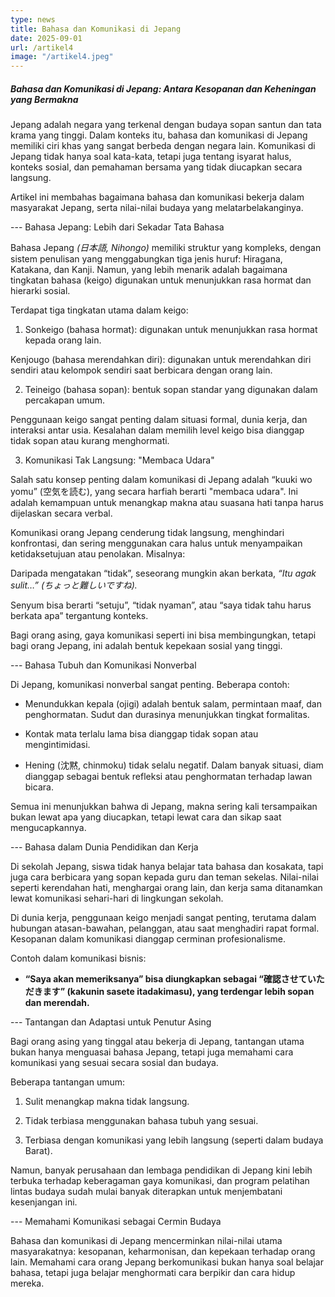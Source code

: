 ```yaml
---
type: news
title: Bahasa dan Komunikasi di Jepang
date: 2025-09-01
url: /artikel4
image: "/artikel4.jpeg"
---
```



##### Bahasa dan Komunikasi di Jepang: Antara Kesopanan dan Keheningan yang Bermakna

Jepang adalah negara yang terkenal dengan budaya sopan santun dan tata krama yang tinggi. Dalam konteks itu, bahasa dan komunikasi di Jepang memiliki ciri khas yang sangat berbeda dengan negara lain. Komunikasi di Jepang tidak hanya soal kata-kata, tetapi juga tentang isyarat halus, konteks sosial, dan pemahaman bersama yang tidak diucapkan secara langsung.

Artikel ini membahas bagaimana bahasa dan komunikasi bekerja dalam masyarakat Jepang, serta nilai-nilai budaya yang melatarbelakanginya.

--- Bahasa Jepang: Lebih dari Sekadar Tata Bahasa

Bahasa Jepang *(日本語, Nihongo)* memiliki struktur yang kompleks, dengan sistem penulisan yang menggabungkan tiga jenis huruf: Hiragana, Katakana, dan Kanji. Namun, yang lebih menarik adalah bagaimana tingkatan bahasa (keigo) digunakan untuk menunjukkan rasa hormat dan hierarki sosial.

Terdapat tiga tingkatan utama dalam keigo:

1. Sonkeigo (bahasa hormat): digunakan untuk menunjukkan rasa hormat kepada orang lain.

Kenjougo (bahasa merendahkan diri): digunakan untuk merendahkan diri sendiri atau kelompok sendiri saat berbicara dengan orang lain.

2. Teineigo (bahasa sopan): bentuk sopan standar yang digunakan dalam percakapan umum.

Penggunaan keigo sangat penting dalam situasi formal, dunia kerja, dan interaksi antar usia. Kesalahan dalam memilih level keigo bisa dianggap tidak sopan atau kurang menghormati.

3. Komunikasi Tak Langsung: "Membaca Udara"

Salah satu konsep penting dalam komunikasi di Jepang adalah “kuuki wo yomu” (空気を読む), yang secara harfiah berarti "membaca udara". Ini adalah kemampuan untuk menangkap makna atau suasana hati tanpa harus dijelaskan secara verbal.

Komunikasi orang Jepang cenderung tidak langsung, menghindari konfrontasi, dan sering menggunakan cara halus untuk menyampaikan ketidaksetujuan atau penolakan. Misalnya:

Daripada mengatakan “tidak”, seseorang mungkin akan berkata, *“Itu agak sulit…” (ちょっと難しいですね).*

Senyum bisa berarti “setuju”, “tidak nyaman”, atau “saya tidak tahu harus berkata apa” tergantung konteks.

Bagi orang asing, gaya komunikasi seperti ini bisa membingungkan, tetapi bagi orang Jepang, ini adalah bentuk kepekaan sosial yang tinggi.

--- Bahasa Tubuh dan Komunikasi Nonverbal

Di Jepang, komunikasi nonverbal sangat penting. Beberapa contoh:

- Menundukkan kepala (ojigi) adalah bentuk salam, permintaan maaf, dan penghormatan. Sudut dan durasinya menunjukkan tingkat formalitas.

- Kontak mata terlalu lama bisa dianggap tidak sopan atau mengintimidasi.

- Hening (沈黙, chinmoku) tidak selalu negatif. Dalam banyak situasi, diam dianggap sebagai bentuk refleksi atau penghormatan terhadap lawan bicara.

Semua ini menunjukkan bahwa di Jepang, makna sering kali tersampaikan bukan lewat apa yang diucapkan, tetapi lewat cara dan sikap saat mengucapkannya.

--- Bahasa dalam Dunia Pendidikan dan Kerja

Di sekolah Jepang, siswa tidak hanya belajar tata bahasa dan kosakata, tapi juga cara berbicara yang sopan kepada guru dan teman sekelas. Nilai-nilai seperti kerendahan hati, menghargai orang lain, dan kerja sama ditanamkan lewat komunikasi sehari-hari di lingkungan sekolah.

Di dunia kerja, penggunaan keigo menjadi sangat penting, terutama dalam hubungan atasan-bawahan, pelanggan, atau saat menghadiri rapat formal. Kesopanan dalam komunikasi dianggap cerminan profesionalisme.

Contoh dalam komunikasi bisnis:

* **“Saya akan memeriksanya” bisa diungkapkan sebagai “確認させていただきます” (kakunin sasete itadakimasu), yang terdengar lebih sopan dan merendah.**

--- Tantangan dan Adaptasi untuk Penutur Asing

Bagi orang asing yang tinggal atau bekerja di Jepang, tantangan utama bukan hanya menguasai bahasa Jepang, tetapi juga memahami cara komunikasi yang sesuai secara sosial dan budaya.

Beberapa tantangan umum:

1. Sulit menangkap makna tidak langsung.

2. Tidak terbiasa menggunakan bahasa tubuh yang sesuai.

3. Terbiasa dengan komunikasi yang lebih langsung (seperti dalam budaya Barat).

Namun, banyak perusahaan dan lembaga pendidikan di Jepang kini lebih terbuka terhadap keberagaman gaya komunikasi, dan program pelatihan lintas budaya sudah mulai banyak diterapkan untuk menjembatani kesenjangan ini.

--- Memahami Komunikasi sebagai Cermin Budaya

Bahasa dan komunikasi di Jepang mencerminkan nilai-nilai utama masyarakatnya: kesopanan, keharmonisan, dan kepekaan terhadap orang lain. Memahami cara orang Jepang berkomunikasi bukan hanya soal belajar bahasa, tetapi juga belajar menghormati cara berpikir dan cara hidup mereka.

